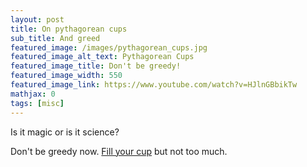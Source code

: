 ```yaml
---
layout: post
title: On pythagorean cups
sub_title: And greed
featured_image: /images/pythagorean_cups.jpg
featured_image_alt_text: Pythagorean Cups
featured_image_title: Don't be greedy!
featured_image_width: 550
featured_image_link: https://www.youtube.com/watch?v=HJlnGBbikTw
mathjax: 0
tags: [misc]
---
```


Is it magic or is it science?

Don't be greedy now.  [Fill your cup](https://www.youtube.com/watch?v=HJlnGBbikTw) but not too much. 
